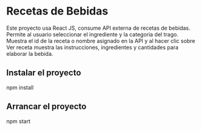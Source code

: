 # Recetas de Bebidas

Este proyecto usa React JS, consume API externa de recetas de bebidas. Permite al usuario seleccionar el ingrediente y la categoria del trago. Muestra el id de la receta o nombre asignado en la API y al hacer clic sobre Ver receta muestra las instrucciones, ingredientes y cantidades para elaborar la bebida.

## Instalar el proyecto
npm install

## Arrancar el proyecto
npm start



